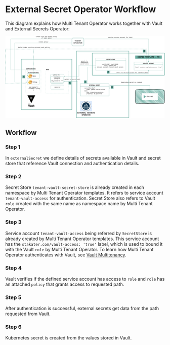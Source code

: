 # External Secret Operator Workflow

This diagram explains how Multi Tenant Operator works together with Vault and External Secrets Operator:

![External-Secrets-workflow](./images/external-secret-operator.png)

## Workflow

### Step 1

In `externalSecret` we define details of secrets available in Vault and secret store that reference Vault connection and authentication details.

### Step 2

Secret Store `tenant-vault-secret-store` is already created in each namespace by Multi Tenant Operator templates. It refers to service account `tenant-vault-access` for authentication. Secret Store also refers to Vault `role` created with the same name as namespace name by Multi Tenant Operator.

### Step 3

Service account `tenant-vault-access` being referred by `SecretStore` is already created by Multi Tenant Operator templates. This service account has the `stakater.com/vault-access: 'true'` label, which is used to bound it with the Vault `role` by Multi Tenant Operator. To learn how Multi Tenant Operator authenticates with Vault, see [Vault Multitenancy](https://docs.stakater.com/mto/latest/tutorials/vault/enabling-multi-tenancy-vault.html).

### Step 4

Vault verifies if the defined service account has access to `role` and `role` has an attached `policy` that grants access to requested path.

### Step 5

After authentication is successful, external secrets get data from the path requested from Vault.

### Step 6

Kubernetes secret is created from the values stored in Vault.
